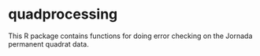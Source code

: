 # quadprocessing

This R package contains functions for doing error checking on the Jornada permanent quadrat data.
